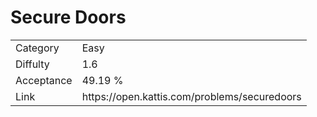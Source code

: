 # Secure Doors

<table>
    <tr>
        <td>Category</td>
        <td>Easy</td>
    </tr>
    <tr>
        <td>Diffulty</td>
        <td>1.6</td>
    </tr>
    <tr>
        <td>Acceptance</td>
        <td>49.19 %</td>
    </tr>
    <tr>
        <td>Link</td>
        <td>https://open.kattis.com/problems/securedoors</td>
    </tr>
</table>